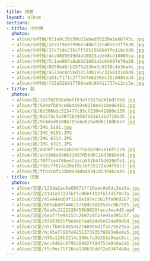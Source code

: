 ```yaml
---
title: 相册
layout: album
sections:
- title: 小时候
  photos:
  - album/小时候/031e8c38d30c62ebed00220a1ebb745c.jpg
  - album/小时候/2e3519e07996e3486732c4b5632ff630.jpg
  - album/小时候/37c71dc235c7f355156664ffe116c9d9.jpg
  - album/小时候/4ea88d9019d44d8023adee8ce18085ea.jpg
  - album/小时候/5c1ae987a8ab161601a2c64607e70a88.jpg
  - album/小时候/6950bd6cb2575e536e3c8539c4e3ba4c.jpg
  - album/小时候/a5724c8d5bd3257d9195c3260131d4d9.jpg
  - album/小时候/a81cf171c2ff347e6296ec15c8084aa5.jpg
  - album/小时候/f25a52b817768aa0c96411737e12cc3e.jpg
- title: 我
  photos:
  - album/我/1a5f8200beb6ff63ef1917a2416d79bd.jpg
  - album/我/584afb84ce6b4d9340170e4318e66463.jpg
  - album/我/8b386bdc515477c93cf230441889e159.jpg
  - album/我/9a5fdc5e3973829507b81b14bd719b45.jpg
  - album/我/9e4ded01086785e6e626a9d6c18d68a7.jpg
  - album/我/IMG_5181.jpg
  - album/我/IMG_6151.JPG
  - album/我/IMG_6314.JPG
  - album/我/IMG_6315.JPG
  - album/我/a9b8f7eee2ab19c75a1629e2a10fc279.jpg
  - album/我/ac91b8e090631067d50d0116d3088664.jpg
  - album/我/f6ffce4f8bee7aaca552b4fbd020dfe1.jpg
  - album/我/fd6c7f02ac28ef8c16f551f2ed4f9dc3.jpg
  - album/我/ffd3c8fb33b06d4da80341d33b4b2ae5.jpg
- title: 汉堡
  photos:
  - album/汉堡/135da2ac6a60672ff16eec0e6dc3ea3a.jpg
  - album/汉堡/2141e272d3bffc0bbf413fb57d570c3a.jpg
  - album/汉堡/45e44ed09f1528a197ec561ffa96d267.jpg
  - album/汉堡/666ab49f44615718dc98835dac0b7705.jpg
  - album/汉堡/6da0c3222320456b9859facc4ec4d0.mp4
  - album/汉堡/6eafffe96157c2697c8fa7e91e29525f.jpg
  - album/汉堡/97803655f9e8ebfaa684a5e824a90dbd.jpg
  - album/汉堡/a5cfb65b455342740956d1fa525529aa.jpg
  - album/汉堡/bc45a7786fe9251373935f6993e6e0a5.jpg
  - album/汉堡/d30a128b2214c198cfa3b351e9eac0cc.jpg
  - album/汉堡/ecc4462c8795204d2f49df57a9c6a2ab.jpg
  - album/汉堡/f5c9ec75f26ca128635d6f2e0347464a.jpg
---
```

